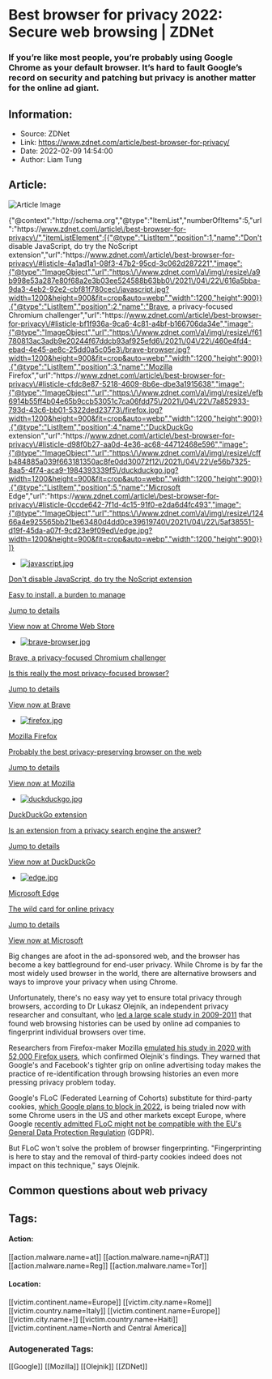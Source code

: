 # Best browser for privacy 2022: Secure web browsing | ZDNet
### If you’re like most people, you’re probably using Google Chrome as your default browser. It’s hard to fault Google’s record on security and patching but privacy is another matter for the online ad giant.

## Information:
+ Source: ZDNet
+ Link: https://www.zdnet.com/article/best-browser-for-privacy/
+ Date: 2022-02-09 14:54:00
+ Author: Liam Tung


## Article:
![Article Image](https://www.zdnet.com/a/img/resize/5fe59450327f8032e1c2c8d9d033be4825d28134/2021/04/22/8feb3e5c-47fc-4cea-be35-4460e9f080ef/web-browsers.jpg?width=770&height=578&fit=crop&auto=webp)


{"@context":"http:\/\/schema.org","@type":"ItemList","numberOfItems":5,"url":"https:\/\/www.zdnet.com\/article\/best-browser-for-privacy\/","itemListElement":[{"@type":"ListItem","position":1,"name":"Don't disable JavaScript, do try the NoScript extension","url":"https:\/\/www.zdnet.com\/article\/best-browser-for-privacy\/#listicle-4a1ad1a1-08f3-47b2-95cd-3c062d287221","image":{"@type":"ImageObject","url":"https:\/\/www.zdnet.com\/a\/img\/resize\/a9b998e53a287e80f68a2e3b03ee524588b63bb0\/2021\/04\/22\/616a5bba-9da3-4eb2-92e2-cbf81f780cec\/javascript.jpg?width=1200&height=900&fit=crop&auto=webp","width":1200,"height":900}},{"@type":"ListItem","position":2,"name":"Brave, a privacy-focused Chromium challenger","url":"https:\/\/www.zdnet.com\/article\/best-browser-for-privacy\/#listicle-bf1f936a-9ca6-4c81-a4bf-b166706da34e","image":{"@type":"ImageObject","url":"https:\/\/www.zdnet.com\/a\/img\/resize\/f61780813ac3adb9e20244f67ddcb93af925efd6\/2021\/04\/22\/460e4fd4-ebad-4e45-ae8c-25dd0a5c05e3\/brave-browser.jpg?width=1200&height=900&fit=crop&auto=webp","width":1200,"height":900}},{"@type":"ListItem","position":3,"name":"Mozilla Firefox","url":"https:\/\/www.zdnet.com\/article\/best-browser-for-privacy\/#listicle-cfdc8e87-5218-4609-8b6e-dbe3a1915638","image":{"@type":"ImageObject","url":"https:\/\/www.zdnet.com\/a\/img\/resize\/efb6914b55ff4b04e65b9ccb53051c7ca06fdd75\/2021\/04\/22\/7a852933-793d-43c6-bb01-5322ded23773\/firefox.jpg?width=1200&height=900&fit=crop&auto=webp","width":1200,"height":900}},{"@type":"ListItem","position":4,"name":"DuckDuckGo extension","url":"https:\/\/www.zdnet.com\/article\/best-browser-for-privacy\/#listicle-d98f0b27-aa0d-4e36-ac68-44712468e596","image":{"@type":"ImageObject","url":"https:\/\/www.zdnet.com\/a\/img\/resize\/cffb484885a039f663181350ac8fe0dd30072f12\/2021\/04\/22\/e56b7325-8aa5-4f74-aca9-1984393339f5\/duckduckgo.jpg?width=1200&height=900&fit=crop&auto=webp","width":1200,"height":900}},{"@type":"ListItem","position":5,"name":"Microsoft Edge","url":"https:\/\/www.zdnet.com\/article\/best-browser-for-privacy\/#listicle-0ccde642-7f1d-4c15-91f0-e2da6d4fc493","image":{"@type":"ImageObject","url":"https:\/\/www.zdnet.com\/a\/img\/resize\/12466a4e925565bb21be63480d4dd0ce39619740\/2021\/04\/22\/5af38551-d19f-45da-a07f-9cd23e9f09ed\/edge.jpg?width=1200&height=900&fit=crop&auto=webp","width":1200,"height":900}}]}

* [![javascript.jpg](https://www.zdnet.com/a/img/resize/3016a55baadfa62d5ed0def68074fb7348c64b58/2021/04/22/616a5bba-9da3-4eb2-92e2-cbf81f780cec/javascript.jpg?width=70&height=70&fit=crop&auto=webp)](https://chrome.google.com/webstore/detail/noscript/doojmbjmlfjjnbmnoijecmcbfeoakpjm)


[Don't disable JavaScript, do try the NoScript extension](https://chrome.google.com/webstore/detail/noscript/doojmbjmlfjjnbmnoijecmcbfeoakpjm) 


[Easy to install, a burden to manage](https://chrome.google.com/webstore/detail/noscript/doojmbjmlfjjnbmnoijecmcbfeoakpjm) 

[Jump to details](#listicle-4a1ad1a1-08f3-47b2-95cd-3c062d287221) 

[View now at Chrome Web Store](https://chrome.google.com/webstore/detail/noscript/doojmbjmlfjjnbmnoijecmcbfeoakpjm)
* [![brave-browser.jpg](https://www.zdnet.com/a/img/resize/e53ad8c3e905180b52bca32b48ef0e0cce9030e7/2021/04/22/460e4fd4-ebad-4e45-ae8c-25dd0a5c05e3/brave-browser.jpg?width=70&height=70&fit=crop&auto=webp)](https://brave.com/)


[Brave, a privacy-focused Chromium challenger](https://brave.com/) 


[Is this really the most privacy-focused browser?](https://brave.com/) 

[Jump to details](#listicle-bf1f936a-9ca6-4c81-a4bf-b166706da34e) 

[View now at Brave](https://brave.com/)
* [![firefox.jpg](https://www.zdnet.com/a/img/resize/5a8d427b7cbb8fe2159560a5c43aa70ef13ceb1b/2021/04/22/7a852933-793d-43c6-bb01-5322ded23773/firefox.jpg?width=70&height=70&fit=crop&auto=webp)](https://www.mozilla.org/en-US/firefox/new/)


[Mozilla Firefox](https://www.mozilla.org/en-US/firefox/new/) 


[Probably the best privacy-preserving browser on the web](https://www.mozilla.org/en-US/firefox/new/) 

[Jump to details](#listicle-cfdc8e87-5218-4609-8b6e-dbe3a1915638) 

[View now at Mozilla](https://www.mozilla.org/en-US/firefox/new/)
* [![duckduckgo.jpg](https://www.zdnet.com/a/img/resize/8c53b5d536c455869898a4063cb4adda4c28c505/2021/04/22/e56b7325-8aa5-4f74-aca9-1984393339f5/duckduckgo.jpg?width=70&height=70&fit=crop&auto=webp)](https://duckduckgo.com/)


[DuckDuckGo extension](https://duckduckgo.com/) 


[Is an extension from a privacy search engine the answer?](https://duckduckgo.com/) 

[Jump to details](#listicle-d98f0b27-aa0d-4e36-ac68-44712468e596) 

[View now at DuckDuckGo](https://duckduckgo.com/)
* [![edge.jpg](https://www.zdnet.com/a/img/resize/ec9d8bee6725411b20253916368bdd2d53026b9a/2021/04/22/5af38551-d19f-45da-a07f-9cd23e9f09ed/edge.jpg?width=70&height=70&fit=crop&auto=webp)](https://click.linksynergy.com/deeplink?id=IokOf8qagZo&mid=24542&u1=zd-__COM_CLICK_ID__-dtp&murl=https%3A%2F%2Fwww.microsoft.com%2Fen-us%2Fedge)


[Microsoft Edge](https://click.linksynergy.com/deeplink?id=IokOf8qagZo&mid=24542&u1=zd-__COM_CLICK_ID__-dtp&murl=https%3A%2F%2Fwww.microsoft.com%2Fen-us%2Fedge) 


[The wild card for online privacy](https://click.linksynergy.com/deeplink?id=IokOf8qagZo&mid=24542&u1=zd-__COM_CLICK_ID__-dtp&murl=https%3A%2F%2Fwww.microsoft.com%2Fen-us%2Fedge) 

[Jump to details](#listicle-0ccde642-7f1d-4c15-91f0-e2da6d4fc493) 

[View now at Microsoft](https://click.linksynergy.com/deeplink?id=IokOf8qagZo&mid=24542&u1=zd-__COM_CLICK_ID__-dtp&murl=https%3A%2F%2Fwww.microsoft.com%2Fen-us%2Fedge)


Big changes are afoot in the ad-sponsored web, and the browser has become a key battleground for end-user privacy. While Chrome is by far the most widely used browser in the world, there are alternative browsers and ways to improve your privacy when using Chrome.

Unfortunately, there's no easy way yet to ensure total privacy through browsers, according to Dr Lukasz Olejnik, an independent privacy researcher and consultant, who [led a large scale study in 2009-2011](https://hal.inria.fr/hal-00747841/document) that found web browsing histories can be used by online ad companies to fingerprint individual browsers over time. 

Researchers from Firefox-maker Mozilla [emulated his study in 2020 with 52,000 Firefox users](https://www.usenix.org/system/files/soups2020-bird.pdf), which confirmed Olejnik's findings. They warned that Google's and Facebook's tighter grip on online advertising today makes the practice of re-identification through browsing histories an even more pressing privacy problem today. 

Google's FLoC (Federated Learning of Cohorts) substitute for third-party cookies, [which Google plans to block in 2022](https://www.zdnet.com/article/apple-blocks-third-party-cookies-in-safari/), is being trialed now with some Chrome users in the US and other markets except Europe, where Google [recently admitted FLoC might not be compatible with the EU's General Data Protection Regulation](https://www.adexchanger.com/platforms/google-will-not-run-floc-origin-tests-in-europe-due-to-gdpr-concerns/) (GDPR).  

But FLoC won't solve the problem of browser fingerprinting. "Fingerprinting is here to stay and the removal of third-party cookies indeed does not impact on this technique," says Olejnik. 

**Common questions about web privacy**
--------------------------------------





## Tags:

#### Action:
[[action.malware.name=at]] [[action.malware.name=njRAT]] [[action.malware.name=Reg]] [[action.malware.name=Tor]]

#### Location:
[[victim.continent.name=Europe]] [[victim.city.name=Rome]] [[victim.country.name=Italy]] [[victim.continent.name=Europe]] [[victim.city.name=]] [[victim.country.name=Haiti]] [[victim.continent.name=North and Central America]]

### Autogenerated Tags:
[[Google]] [[Mozilla]] [[Olejnik]] [[ZDNet]]


